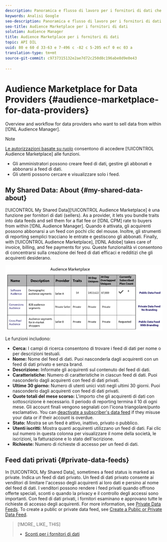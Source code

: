 ```yaml
---
description: Panoramica e flusso di lavoro per i fornitori di dati che desiderano vendere dati da Audience Manager.
keywords: Analisi Google
seo-description: Panoramica e flusso di lavoro per i fornitori di dati che desiderano vendere dati da Audience Manager.
seo-title: Audience Marketplace per i fornitori di dati
solution: Audience Manager
title: Audience Marketplace per i fornitori di dati
topic: API DIL
uuid: 80 e 60 d 33-63 e 7-496 c -82 c 5-205 ecf 0 ec 03 a
translation-type: tm+mt
source-git-commit: c9737315132e2ae7d72c250d8c196abe8d9e0e43

---
```



# Audience Marketplace for Data Providers {#audience-marketplace-for-data-providers}

Overview and workflow for data providers who want to sell data from within [!DNL Audience Manager].

<!-- c_marketplace_provider.xml -->

>[!NOTE]
>
>[Le autorizzazioni basate su ruolo](../../../reporting/reports-dashboard.md) consentono di accedere [!UICONTROL Audience Marketplace] alle funzioni.
>
>* Gli amministratori possono creare feed di dati, gestire gli abbonati e abbonarsi a feed di dati.
>* Gli utenti possono cercare e visualizzare solo i feed.


## My Shared Data: About {#my-shared-data-about}

[!UICONTROL My Shared Data][!UICONTROL Audience Marketplace] è una funzione per fornitori di dati (sellers). As a provider, it lets you bundle traits into data feeds and sell them for a flat fee or [!DNL CPM] rate to buyers from within [!DNL Audience Manager]. Quando è attivata, gli acquirenti possono abbonarsi a un feed con pochi clic del mouse. Inoltre, gli strumenti di reporting semplici tracciano le entrate e gestiscono gli abbonati. Finally, with [!UICONTROL Audience Marketplace], [!DNL Adobe] takes care of invoice, billing, and fee payments for you. Queste funzionalità vi consentono di concentrarsi sulla creazione dei feed di dati efficaci e redditizi che gli acquirenti desiderano.

![](assets/seller_marketplace.png)

<!-- c_myshared_data.xml -->

Le funzioni includono:

* **Cerca:** I campi di ricerca consentono di trovare i feed di dati per nome o per descrizioni testuali.
* **Nome:** Nome del feed di dati. Puoi nasconderla dagli acquirenti con un feed di dati privato e senza brand.
* **Descrizione:** Informate gli acquirenti sul contenuto del feed di dati.
* **Caratteristiche:** Numero di caratteristiche in ciascun feed di dati. Puoi nasconderlo dagli acquirenti con feed di dati privati.
* **Ultime 30 giorno:** Numero di utenti unici visti negli ultimi 30 giorni. Puoi nasconderlo dagli acquirenti con feed di dati privati.
* **Quote totali del mese scorso:** L'importo che gli acquirenti di dati con sottoscrizione è necessario. Il periodo di reporting termina il 10 di ogni mese. Gli account finali vengono segnalati con l'icona triangolare/punto esclamativo. You can [deactivate a subscriber's data feed](../../../features/audience-marketplace/marketplace-data-providers/marketplace-create-manage-feeds.md#deactivate-data-feed) if they misuse your data or if their account is overdue.
* **Stato:** Mostra se un feed è attivo, inattivo, privato o pubblico.
* **Utenti iscritti:** Mostra quanti acquirenti utilizzano un feed di dati. Fai clic sul numero in questa colonna per visualizzare il nome della società, le iscrizioni, la fatturazione e lo stato dell'iscrizione.
* **Richieste:** Numero di richieste di accesso per un feed di dati.

## Feed dati privati {#private-data-feeds}

In [!UICONTROL My Shared Data], sometimes a feed status is marked as private. Indica un feed di dati privato. Un feed di dati privato consente ai venditori di limitare l'accesso degli acquirenti ai loro dati e persino al nome del feed di dati. I venditori possono rendere i feed privati quando offrono offerte speciali, sconti o quando la privacy e il controllo degli accessi sono importanti. Con feed di dati privati, i fornitori esaminano e approvano tutte le richieste di accesso degli acquirenti. For more information, see [Private Data Feeds](../../../features/audience-marketplace/marketplace-private-feeds.md). To create a public or private data feed, see [Create a Public or Private Data Feed](../../../features/audience-marketplace/marketplace-data-providers/marketplace-create-manage-feeds.md#create-public-private-data-feed).

>[!MORE_ LIKE_ THIS]
>
>* [Sconti per i fornitori di dati](../../../features/audience-marketplace/marketplace-data-providers/marketplace-create-manage-feeds.md#discounts)

